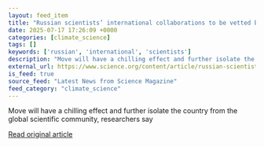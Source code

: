 ```yaml
---
layout: feed_item
title: "Russian scientists’ international collaborations to be vetted by security services under new law"
date: 2025-07-17 17:26:09 +0000
categories: [climate_science]
tags: []
keywords: ['russian', 'international', 'scientists']
description: "Move will have a chilling effect and further isolate the country from the global scientific community, researchers say"
external_url: https://www.science.org/content/article/russian-scientists-international-collaborations-be-vetted-security-services-under-new
is_feed: true
source_feed: "Latest News from Science Magazine"
feed_category: "climate_science"
---
```


Move will have a chilling effect and further isolate the country from the global scientific community, researchers say

[Read original article](https://www.science.org/content/article/russian-scientists-international-collaborations-be-vetted-security-services-under-new)
